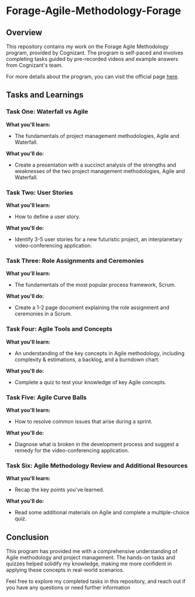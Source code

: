﻿
# Forage-Agile-Methodology-Forage

## Overview

This repository contains my work on the Forage Agile Methodology program, provided by Cognizant. The program is self-paced and involves completing tasks guided by pre-recorded videos and example answers from Cognizant's team. 

For more details about the program, you can visit the official page [here](https://www.theforage.com/simulations/cognizant/agile-methodology-io6p).

## Tasks and Learnings

### Task One: Waterfall vs Agile

**What you'll learn:**

-   The fundamentals of project management methodologies, Agile and Waterfall.

**What you'll do:**

-   Create a presentation with a succinct analysis of the strengths and weaknesses of the two project management methodologies, Agile and Waterfall.

### Task Two: User Stories

**What you'll learn:**

-   How to define a user story.

**What you'll do:**

-   Identify 3-5 user stories for a new futuristic project, an interplanetary video-conferencing application.

### Task Three: Role Assignments and Ceremonies

**What you'll learn:**

-   The fundamentals of the most popular process framework, Scrum.

**What you'll do:**

-   Create a 1-2 page document explaining the role assignment and ceremonies in a Scrum.

### Task Four: Agile Tools and Concepts

**What you'll learn:**

-   An understanding of the key concepts in Agile methodology, including complexity & estimations, a backlog, and a burndown chart.

**What you'll do:**

-   Complete a quiz to test your knowledge of key Agile concepts.

### Task Five: Agile Curve Balls

**What you'll learn:**

-   How to resolve common issues that arise during a sprint.

**What you'll do:**

-   Diagnose what is broken in the development process and suggest a remedy for the video-conferencing application.

### Task Six: Agile Methodology Review and Additional Resources

**What you'll learn:**

-   Recap the key points you've learned.

**What you'll do:**

-   Read some additional materials on Agile and complete a multiple-choice quiz.

## Conclusion

This program has provided me with a comprehensive understanding of Agile methodology and project management. The hands-on tasks and quizzes helped solidify my knowledge, making me more confident in applying these concepts in real-world scenarios.

Feel free to explore my completed tasks in this repository, and reach out if you have any questions or need further information

